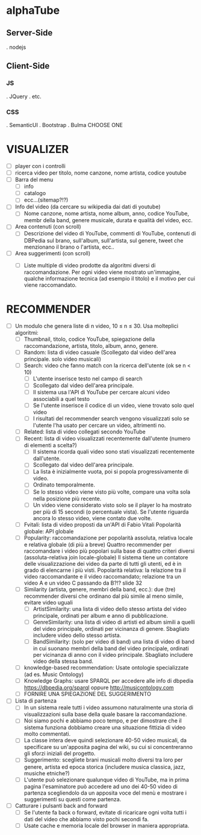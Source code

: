 # alphaTube

## Server-Side
. nodejs

## Client-Side
### JS
. JQuery
. etc.

### CSS
. SemanticUI
. Bootstrap
. Bulma
CHOOSE ONE


# VISUALIZER

- [ ] player con i controlli
- [ ] ricerca video per titolo, nome canzone, nome artista, codice youtube
- [ ] Barra del menu
	- [ ] info
	- [ ] catalogo
	- [ ] ecc...(sitemap?!?)
- [ ] Info del video (da cercare su wikipedia dai dati di youtube)
	- [ ] Nome canzone, nome artista, nome album, anno, codice YouTube, membr della band, genere musicale, durata e qualità del video, ecc.
- [ ] Area contenuti (con scroll)
	- [ ] Descrizione del video di YouTube, commenti di YouTube, contenuti di DBPedia sul brano, sull'album, sull'artista, sul genere, tweet che menzionano il brano o l'artista, ecc..
- [ ] Area suggerimenti (con scroll)
	- [ ] Liste multiple di video prodotte da algoritmi diversi di raccomandazione. Per ogni video viene mostrato un'immagine, qualche informazione tecnica (ad esempio il titolo) e il motivo per cui viene raccomandato.


# RECOMMENDER

- [ ] Un modulo che genera liste di n video, 10 ≤ n ≤ 30. Usa molteplici algoritmi:
	- [ ] Thumbnail, titolo, codice YouTube, spiegazione della raccomandazione, artista, titolo, album, anno, genere.
	- [ ] Random: lista di video casuale (Scollegato dal video dell'area principale. solo video musicali)
	- [ ] Search: video che fanno match con la ricerca dell'utente (ok se n < 10)
		- [ ] L'utente inserisce testo nel campo di search
		- [ ] Scollegato dal video dell'area principale.
		- [ ] Il sistema usa l'API di YouTube per cercare alcuni video associabili a quel testo
		- [ ] Se l'utente inserisce il codice di un video, viene trovato solo quel video
		- [ ] I risultati del recommender search vengono visualizzati solo se l'utente l'ha usato per cercare un video, altrimenti no.
	- [ ] Related: lista di video collegati secondo YouTube
	- [ ] Recent: lista di video visualizzati recentemente dall'utente (numero di elementi a scelta?)
		- [ ] Il sistema ricorda quali video sono stati visualizzati recentemente dall'utente.
		- [ ] Scollegato dal video dell'area principale.
		- [ ] La lista è inizialmente vuota, poi si popola progressivamente di video.
		- [ ] Ordinato temporalmente.
		- [ ] Se lo stesso video viene visto più volte, compare una volta sola nella posizione più recente.
		- [ ] Un video viene considerato visto solo se il player lo ha mostrato per più di 15 secondi (o percentuale vista). Se l'utente riguarda ancora lo stesso video, viene contato due volte.
	- [ ] Fvitali: lista di video proposti da un'API di Fabio Vitali
		Popolarità globale: API globale
	- [ ] Popularity: raccomandazione per popolarità assoluta, relativa locale e relativa globale (di più a breve)
		Quattro recommender per raccomandare i video più popolari sulla base di quattro criteri diversi (assoluta-relativa join locale-globale)
		Il sistema tiene un contatore delle visualizzazione dei video da parte di tutti gli utenti, ed è in grado di elencarne i più visti.
		Popolarità relativa: la relazione tra il video raccomandante e il video raccomandato; relazione tra un video A e un video C passando da B?!? slide 32
	- [ ] Similarity (artista, genere, membri della band, ecc.): due (tre) recommender diversi che ordinano dal più simile al meno simile, evitare video uguali
		- [ ] ArtistSimilarity: una lista di video dello stesso artista del video principale, ordinati per album e anno di pubblicazione.
		- [ ] GenreSimilarity: una lista di video di artisti ed album simili a quelli del video principale, ordinati per vicinanza di genere. Sbagliato includere video dello stesso artista.
		- [ ] BandSimilarity: (solo per video di band) una lista di video di band in cui suonano membri della band del video principale, ordinati per vicinanza di anno con il video principale. Sbagliato includere video della stessa band.
	- [ ] knowledge-based recommendation: Usate ontologie specializzate (ad es. Music Ontology)
	- [ ] Knowledge Graphs: usare SPARQL per accedere alle info di dbpedia https://dbpedia.org/sparql oppure http://musicontology.com
	- [ ] FORNIRE UNA SPIEGAZIONE DEL SUGGERIMENTO
- [ ] Lista di partenza
	- [ ] In un sistema reale tutti i video assumono naturalmente una storia di visualizzazioni sulla base della quale basare la raccomandazione.
	- [ ] Noi siamo pochi e abbiamo poco tempo, e per dimostrare che il sistema funziona dobbiamo creare una situazione fittizia di video molto commentati.
	- [ ] La classe intera deve quindi selezionare 40-50 video musicali, da specificare su un'apposita pagina del wiki, su cui si concentreranno gli sforzi iniziali del progetto.
	- [ ] Suggerimento: scegliete brani musicali molto diversi tra loro per genere, artista ed epoca storica (includere musica classica, jazz, musiche etniche?)
	- [ ] L'utente può selezionare qualunque video di YouTube, ma in prima pagina l'esaminatore può accedere ad uno dei 40-50 video di partenza scegliendolo da un apposita voce del menù e mostrare i suggerimenti su questi come partenza.
- [ ] Catturare i pulsanti back and forward
	- [ ] Se l'utente fa back o forward, evitate di ricaricare ogni volta tutti i dati del video che abbiamo visto pochi secondi fa.
	- [ ] Usate cache e memoria locale del browser in maniera appropriata.
